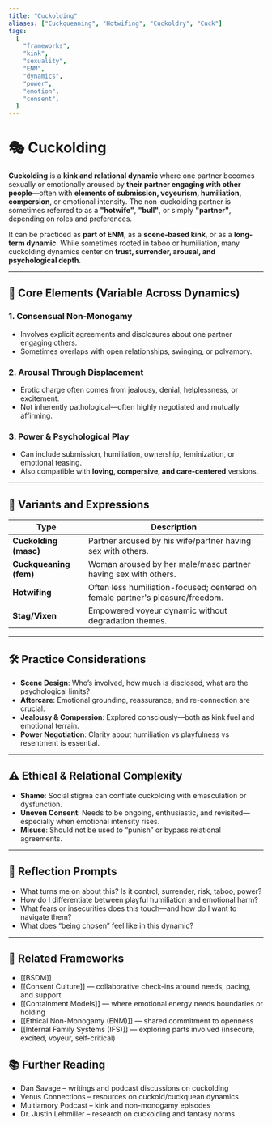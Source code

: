 ```yaml
---
title: "Cuckolding"
aliases: ["Cuckqueaning", "Hotwifing", "Cuckoldry", "Cuck"]
tags:
  [
    "frameworks",
    "kink",
    "sexuality",
    "ENM",
    "dynamics",
    "power",
    "emotion",
    "consent",
  ]
---
```


<!-- @format -->

# 🎭 Cuckolding

**Cuckolding** is a **kink and relational dynamic** where one partner becomes sexually or emotionally aroused by **their partner engaging with other people**—often with **elements of submission, voyeurism, humiliation, compersion**, or emotional intensity. The non-cuckolding partner is sometimes referred to as a **"hotwife"**, **"bull"**, or simply **"partner"**, depending on roles and preferences.

It can be practiced as **part of ENM**, as a **scene-based kink**, or as a **long-term dynamic**. While sometimes rooted in taboo or humiliation, many cuckolding dynamics center on **trust, surrender, arousal, and psychological depth**.

---

## 🧠 Core Elements (Variable Across Dynamics)

### 1. **Consensual Non-Monogamy**

- Involves explicit agreements and disclosures about one partner engaging others.
- Sometimes overlaps with open relationships, swinging, or polyamory.

### 2. **Arousal Through Displacement**

- Erotic charge often comes from jealousy, denial, helplessness, or excitement.
- Not inherently pathological—often highly negotiated and mutually affirming.

### 3. **Power & Psychological Play**

- Can include submission, humiliation, ownership, feminization, or emotional teasing.
- Also compatible with **loving, compersive, and care-centered** versions.

---

## 🔄 Variants and Expressions

| Type                   | Description                                                                    |
| ---------------------- | ------------------------------------------------------------------------------ |
| **Cuckolding (masc)**  | Partner aroused by his wife/partner having sex with others.                    |
| **Cuckqueaning (fem)** | Woman aroused by her male/masc partner having sex with others.                 |
| **Hotwifing**          | Often less humiliation-focused; centered on female partner's pleasure/freedom. |
| **Stag/Vixen**         | Empowered voyeur dynamic without degradation themes.                           |

---

## 🛠 Practice Considerations

- **Scene Design**: Who’s involved, how much is disclosed, what are the psychological limits?
- **Aftercare**: Emotional grounding, reassurance, and re-connection are crucial.
- **Jealousy & Compersion**: Explored consciously—both as kink fuel and emotional terrain.
- **Power Negotiation**: Clarity about humiliation vs playfulness vs resentment is essential.

---

## ⚠️ Ethical & Relational Complexity

- **Shame**: Social stigma can conflate cuckolding with emasculation or dysfunction.
- **Uneven Consent**: Needs to be ongoing, enthusiastic, and revisited—especially when emotional intensity rises.
- **Misuse**: Should not be used to “punish” or bypass relational agreements.

---

## 💬 Reflection Prompts

- What turns me on about this? Is it control, surrender, risk, taboo, power?
- How do I differentiate between playful humiliation and emotional harm?
- What fears or insecurities does this touch—and how do I want to navigate them?
- What does “being chosen” feel like in this dynamic?

---

## 🔗 Related Frameworks

- [[BSDM]]
- [[Consent Culture]] — collaborative check-ins around needs, pacing, and support
- [[Containment Models]] — where emotional energy needs boundaries or holding
- [[Ethical Non-Monogamy (ENM)]] — shared commitment to openness
- [[Internal Family Systems (IFS)]] — exploring parts involved (insecure, excited, voyeur, self-critical)

## 📚 Further Reading

- Dan Savage – writings and podcast discussions on cuckolding
- Venus Connections – resources on cuckold/cuckquean dynamics
- Multiamory Podcast – kink and non-monogamy episodes
- Dr. Justin Lehmiller – research on cuckolding and fantasy norms
